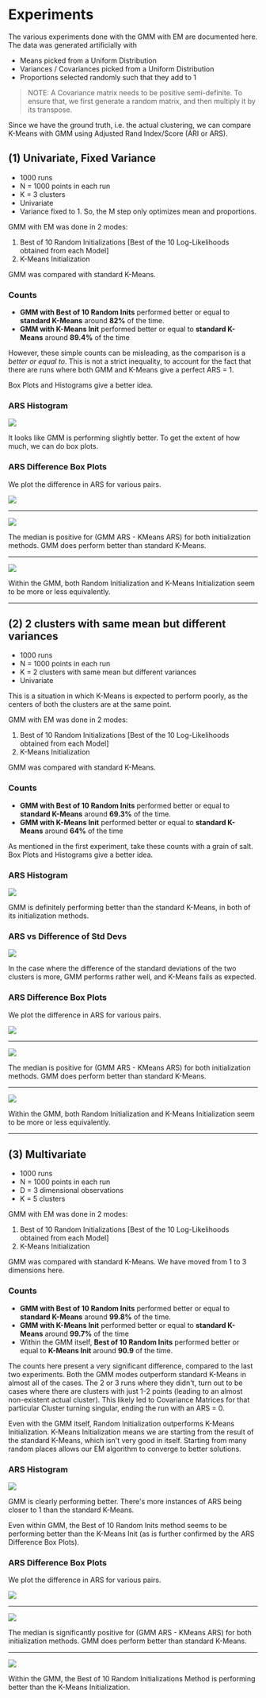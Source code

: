 # Experiments

The various experiments done with the GMM with EM are documented here. The data was generated artificially with

- Means picked from a Uniform Distribution
- Variances / Covariances picked from a Uniform Distribution
- Proportions selected randomly such that they add to 1

> NOTE: A Covariance matrix needs to be positive semi-definite. To ensure that, we first generate a random matrix, and then multiply it by its transpose.

Since we have the ground truth, i.e. the actual clustering, we can compare K-Means with GMM using Adjusted Rand Index/Score (ARI or ARS).

## (1) Univariate, Fixed Variance

- 1000 runs
- N = 1000 points in each run
- K = 3 clusters
- Univariate
- Variance fixed to 1. So, the M step only optimizes mean and proportions.

GMM with EM was done in 2 modes:

1. Best of 10 Random Initializations [Best of the 10 Log-Likelihoods obtained from each Model]
2. K-Means Initialization

GMM was compared with standard K-Means.

### Counts

- **GMM with Best of 10 Random Inits** performed better or equal to **standard K-Means** around **82%** of the time.
- **GMM with K-Means Init** performed better or equal to **standard K-Means** around **89.4%** of the time

However, these simple counts can be misleading, as the comparison is a _better or equal to_. This is not a strict inequality, to account for the fact that there are runs where both GMM and K-Means give a perfect ARS = 1.

Box Plots and Histograms give a better idea.

### ARS Histogram

![](experiment-plots/e1-ars-hist.png)

It looks like GMM is performing slightly better. To get the extent of how much, we can do box plots.

### ARS Difference Box Plots

We plot the difference in ARS for various pairs.

![](experiment-plots/e1-box-1.png)

---

![](experiment-plots/e1-box-2.png)

The median is positive for (GMM ARS - KMeans ARS) for both initialization methods. GMM does perform better than standard K-Means.

---

![](experiment-plots/e1-box-3.png)

Within the GMM, both Random Initialization and K-Means Initialization seem to be more or less equivalently.

---

## (2) 2 clusters with same mean but different variances

- 1000 runs
- N = 1000 points in each run
- K = 2 clusters with same mean but different variances
- Univariate

This is a situation in which K-Means is expected to perform poorly, as the centers of both the clusters are at the same point.

GMM with EM was done in 2 modes:

1. Best of 10 Random Initializations [Best of the 10 Log-Likelihoods obtained from each Model]
2. K-Means Initialization

GMM was compared with standard K-Means.

### Counts

- **GMM with Best of 10 Random Inits** performed better or equal to **standard K-Means** around **69.3%** of the time.
- **GMM with K-Means Init** performed better or equal to **standard K-Means** around **64%** of the time

As mentioned in the first experiment, take these counts with a grain of salt. Box Plots and Histograms give a better idea.

### ARS Histogram

![](experiment-plots/e2-ars-hist.png)

GMM is definitely performing better than the standard K-Means, in both of its initialization methods.

### ARS vs Difference of Std Devs

![](experiment-plots/e2-ars-vs-std-diff.png)

In the case where the difference of the standard deviations of the two clusters is more, GMM performs rather well, and K-Means fails as expected.

### ARS Difference Box Plots

We plot the difference in ARS for various pairs.

![](experiment-plots/e2-box-1.png)

---

![](experiment-plots/e2-box-2.png)

The median is positive for (GMM ARS - KMeans ARS) for both initialization methods. GMM does perform better than standard K-Means.

---

![](experiment-plots/e2-box-3.png)

Within the GMM, both Random Initialization and K-Means Initialization seem to be more or less equivalently.

---

## (3) Multivariate

- 1000 runs
- N = 1000 points in each run
- D = 3 dimensional observations
- K = 5 clusters

GMM with EM was done in 2 modes:

1. Best of 10 Random Initializations [Best of the 10 Log-Likelihoods obtained from each Model]
2. K-Means Initialization

GMM was compared with standard K-Means. We have moved from 1 to 3 dimensions here.

### Counts

- **GMM with Best of 10 Random Inits** performed better or equal to **standard K-Means** around **99.8%** of the time.
- **GMM with K-Means Init** performed better or equal to **standard K-Means** around **99.7%** of the time
- Within the GMM itself, **Best of 10 Random Inits** performed better or equal to **K-Means Init** around **90.9** of the time.

The counts here present a very significant difference, compared to the last two experiments. Both the GMM modes outperform standard K-Means in almost all of the cases. The 2 or 3 runs where they didn't, turn out to be cases where there are clusters with just 1-2 points (leading to an almost non-existent actual cluster). This likely led to Covariance Matrices for that particular Cluster turning singular, ending the run with an ARS = 0.

Even with the GMM itself, Random Initialization outperforms K-Means Initialization. K-Means Initialization means we are starting from the result of the standard K-Means, which isn't very good in itself. Starting from many random places allows our EM algorithm to converge to better solutions.

### ARS Histogram

![](experiment-plots/e3-ars-hist.png)

GMM is clearly performing better. There's more instances of ARS being closer to 1 than the standard K-Means.

Even within GMM, the Best of 10 Random Inits method seems to be performing better than the K-Means Init (as is further confirmed by the ARS Difference Box Plots).

### ARS Difference Box Plots

We plot the difference in ARS for various pairs.

![](experiment-plots/e3-box-1.png)

---

![](experiment-plots/e3-box-2.png)

The median is significantly positive for (GMM ARS - KMeans ARS) for both initialization methods. GMM does perform better than standard K-Means.

---

![](experiment-plots/e3-box-3.png)

Within the GMM, the Best of 10 Random Initializations Method is performing better than the K-Means Initialization.

